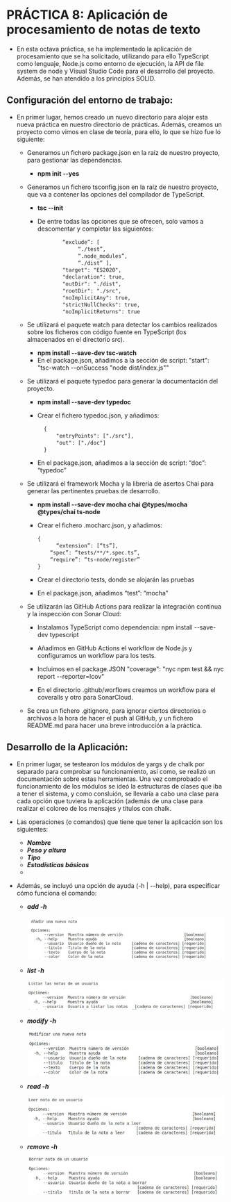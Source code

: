 # PRÁCTICA 8: Aplicación de procesamiento de notas de texto

* En esta octava práctica, se ha implementado la aplicación de procesamiento que se ha solicitado, utilizando para ello TypeScript como lenguaje, Node.js como entorno de ejecución, la API de file system de node y Visual Studio Code para el desarrollo del proyecto. Además, se han atendido a los principios SOLID.


## Configuración del entorno de trabajo:

* En primer lugar, hemos creado un nuevo directorio para alojar esta nueva práctica en nuestro directorio de prácticas. Además, creamos un proyecto como vimos en clase de teoría, para ello, lo que se hizo fue lo siguiente:
	
	* Generamos un fichero package.json en la raíz de nuestro proyecto, para gestionar las dependencias.
	
		* **npm init --yes**

	* Generamos un fichero tsconfig.json en la raíz de nuestro proyecto, que va a contener las opciones del compilador de TypeScript.
	
		* **tsc --init**
		* De entre todas las opciones que se ofrecen, solo vamos a descomentar y completar las siguientes:

                      “exclude”: [
		                   “./test”,
		                   “.node_modules”,
		                   “./dist” ],		      
    	              "target": "ES2020",	  
                      "declaration": true, 	  
    	              "outDir": "./dist",	  
    	              "rootDir": "./src",	  
                      "noImplicitAny": true,   	  
                      "strictNullChecks": true,	  
                      "noImplicitReturns": true

	* Se utilizará el paquete watch para detectar los cambios realizados sobre los ficheros con código fuente en TypeScript (los almacenados en el directorio src).
		
		* **npm install --save-dev tsc-watch**
		* En el package.json, añadimos a la sección de script: "start": "tsc-watch --onSuccess \"node dist/index.js\""

	* Se utilizará el paquete typedoc para generar la documentación del proyecto.
		
		* **npm install --save-dev typedoc**
		* Crear el fichero typedoc.json, y añadimos:
		
                {
	                "entryPoints": ["./src"],
	                "out": ["./doc"]
                }
      * En el package.json, añadimos a la sección de script: “doc”: “typedoc”

  * Se utilizará el framework Mocha y la librería de asertos Chai para generar las pertinentes pruebas de desarrollo.
  
    * **npm install --save-dev mocha chai @types/mocha @types/chai ts-node**
    * Crear el fichero .mocharc.json, y añadimos:

          {
	            “extension”: [“ts”],
              “spec”: “tests/**/*.spec.ts”,
              “require”: “ts-node/register”
          }
          
    * Crear el directorio tests, donde se alojarán las pruebas
    * En el package.json, añadimos “test”: “mocha”

  * Se utilizarán las GitHub Actions para realizar la integración continua y la inspección con Sonar Cloud:
    * Instalamos TypeScript como dependencia: npm install --save-dev typescript
    * Añadimos en GitHub Actions el workflow de Node.js y configuramos un workflow para los tests.
    
    * Incluimos en el package.JSON "coverage": "nyc npm test && nyc report --reporter=lcov"
    * En el directorio .github/worflows creamos un workflow para el coveralls y otro para SonarCloud.
    
  * Se crea un fichero .gitignore, para ignorar ciertos directorios o archivos a la hora de hacer el push al GitHub, y un fichero README.md para hacer una breve introducción a la práctica.

## Desarrollo de la Aplicación:

* En primer lugar, se testearon los módulos de yargs y de chalk por separado para comprobar su funcionamiento, así como, se realizó un documentación sobre estas herramientas. Una vez comprobado el funcionamiento de los módulos se ideó la estructuras de clases que iba a tener el sistema, y como consluión, se llevaría a cabo una clase para cada opción que tuviera la aplicación (además de una clase para realizar el coloreo de los mensajes y títulos con chalk. 


* Las operaciones (o comandos) que tiene que tener la aplicación son los siguientes:

	* ***Nombre***
	* ***Peso y altura***
	* ***Tipo***
	* ***Estadísticas básicas***
	* 

* Además, se incluyó una opción de ayuda (-h | --help), para especificar cómo funciona el comando:

	* ***add -h***

		![Help Add][helpAdd]


	* ***list -h***

		![Help List][helpList]
		
		
	* ***modify -h***

		![Help Modify][helpModify]

	
	* ***read -h***
	
		![Help Read][helpRead]


	* ***remove -h***
	
		![Help Remove][helpRemove]


[helpAdd]: images/helpAdd.JPG "Help Add"
[helpList]: images/helpList.JPG "Help List"
[helpModify]: images/helpModify.JPG "Help Modify"
[helpRead]: images/helpRead.JPG "Help Read"
[helpRemove]: images/helpRemove.JPG "Help Remove"
